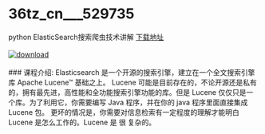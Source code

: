 # 36tz_cn___529735
python ElasticSearch搜索爬虫技术讲解
[下载地址](http://www.36tz.cn/article/529735 "下载地址")
<br/></br>[![download](http://36tz.cn/muke_img/2020_01_1-6-300x152.png "下载地址")](http://www.36tz.cn/article/529735 "下载地址")
<br/></br>### 课程介绍:
Elasticsearch 是一个开源的搜索引擎，建立在一个全文搜索引擎库 Apache Lucene™ 基础之上。 Lucene 可能是目前存在的，不论开源还是私有的，拥有最先进，高性能和全功能搜索引擎功能的库。但是 Lucene 仅仅只是一个库。为了利用它，你需要编写 Java 程序，并在你的 java 程序里面直接集成 Lucene 包。 更坏的情况是，你需要对信息检索有一定程度的理解才能明白 Lucene 是怎么工作的。Lucene 是 很 复杂的。


 

